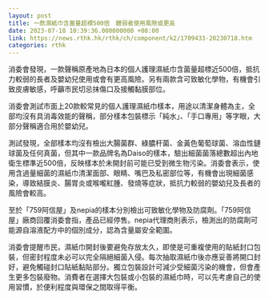 ```yaml
---
layout: post
title: 一款濕紙巾含菌量超標500倍　體弱者使用風險或更高
date: 2023-07-18 10:39:36.000000000 +08:00
link: https://news.rthk.hk/rthk/ch/component/k2/1709433-20230718.htm
categories: rthk
---
```


消委會發現，一款聲稱原產地為日本的個人護理濕紙巾含菌量超標近500倍，抵抗力較弱的長者及嬰幼兒使用或會有更高風險。另有兩款含可致敏化學物，有機會引致皮膚敏感，呼籲市民切忌抹傷口及接觸黏膜部位。

消委會測試市面上20款較常見的個人護理濕紙巾樣本，用途以清潔身體為主，全部均沒有具消毒效能的聲稱，部分樣本包裝標示「純水」、「手口專用」等字眼，大部分聲稱適合用於嬰幼兒。

測試發現，全部樣本均沒有檢出大腸菌群、綠膿杆菌、金黃色葡萄球菌、溶血性鏈球菌及任何真菌，但其中一款品牌名為Daiso的樣本，驗出細菌菌落總數超出內地衛生標準近500倍，反映樣本於未開封前可能已受到微生物污染。消委會表示，使用含過量細菌的濕紙巾清潔面部、眼睛、嘴巴及私密部位等，有機會出現細菌感染，導致結膜炎、腸胃炎或喉嚨紅腫、發燒等症狀，抵抗力較弱的嬰幼兒及長者的風險會較高。

至於「759阿信屋」及nepia的樣本分別檢出可致敏化學物及防腐劑。「759阿信屋」廠商回覆消委會指，產品已經停售。nepia代理商則表示，檢測出的防腐劑可能源自溶液配方中的個別成分，認為含量屬安全範圍。

消委會提醒市民，濕紙巾開封後要避免存放太久，即使是可重複使用的貼紙封口包裝，但密封程度未必可以完全隔絕細菌入侵。每次抽取濕紙巾後亦應妥善將開口封好，避免觸碰封口貼紙黏貼部分。獨立包裝設計可減少受細菌污染的機會，但會產生更多包裝廢物。消費者在選擇大包裝或小包裝的濕紙巾時，可以先考慮自己的使用習慣，於便利程度與環保之間取得平衡。
